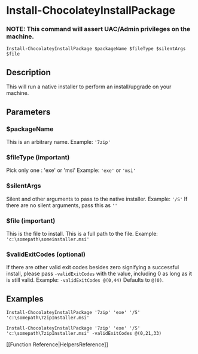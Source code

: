 # Install-ChocolateyInstallPackage
### NOTE: This command will assert UAC/Admin privileges on the machine.

`Install-ChocolateyInstallPackage $packageName $fileType $silentArgs $file`

## Description
This will run a native installer to perform an install/upgrade on your machine.

## Parameters
### $packageName
This is an arbitrary name.
Example: `'7zip'`

### $fileType (important)
Pick only one : 'exe' or 'msi'
Example: `'exe'` or `'msi'`

### $silentArgs
Silent and other arguments to pass to the native installer.
Example: `'/S'`
If there are no silent arguments, pass this as `''`

### $file (important)
This is the file to install. This is a full path to the file.
Example: `'c:\somepath\someinstaller.msi'`

### $validExitCodes (optional)
If there are other valid exit codes besides zero signifying a successful install, please pass `-validExitCodes` with the value, including 0 as long as it is still valid.
Example: `-validExitCodes @(0,44)`
Defaults to `@(0)`.

## Examples
`Install-ChocolateyInstallPackage '7zip' 'exe' '/S' 'c:\somepath\7zipInstaller.msi'`

`Install-ChocolateyInstallPackage '7zip' 'exe' '/S' 'c:\somepath\7zipInstaller.msi' -validExitCodes @(0,21,33)`

[[Function Reference|HelpersReference]]